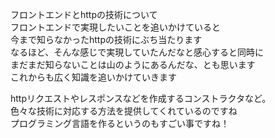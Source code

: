 フロントエンドとhttpの技術について  
フロントエンドで実現したいことを追いかけていると  
今まで知らなかったhttpの技術にぶち当たります  
なるほど、そんな感じで実現していたんだなと感心すると同時に  
まだまだ知らないことは山のようにあるんだな、とも思います  
これからも広く知識を追いかけていきます  
  
httpリクエストやレスポンスなどを作成するコンストラクタなど。  
色々な技術に対応する方法を提供してくれているのですね  
プログラミング言語を作るというのもすごい事ですね！
